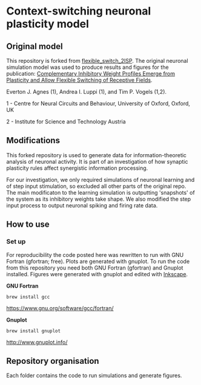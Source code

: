 # Context-switching neuronal plasticity model

## Original model

This repository is forked from [flexible_switch_2ISP](https://github.com/ejagnes/flexible_switch_2ISP). The original neuronal simulation model was used to produce results and figures for the publication:
[Complementary Inhibitory Weight Profiles Emerge from Plasticity and Allow Flexible Switching of Receptive Fields](https://www.jneurosci.org/content/40/50/9634).

Everton J. Agnes (1), Andrea I. Luppi (1), and Tim P. Vogels (1,2).

1 - Centre for Neural Circuits and Behaviour, University of Oxford, Oxford, UK

2 - Institute for Science and Technology Austria 

## Modifications

This forked repository is used to generate data for information-theoretic analysis of neuronal activity. It is part of an investigation of how synaptic plasticity rules affect synergistic information processing. 

For our investigation, we only required simulations of neuronal learning and of step input stimulation, so excluded all other parts of the original repo. The main modificaton to the learning simulation is outputting 'snapshots' of the system as its inhibitory weights take shape. We also modified the step input process to output neuronal spiking and firing rate data.

## How to use

### Set up

For reproducibility the code posted here was rewritten to run with GNU Fortran (gfortran; free). Plots are generated with gnuplot. To run the code from this repository you need both GNU Fortran (gfortran) and Gnuplot installed. Figures were generated with gnuplot and edited with [Inkscape](https://inkscape.org/).

**GNU Fortran**

```
brew install gcc
```

https://www.gnu.org/software/gcc/fortran/

**Gnuplot**

```
brew install gnuplot
```

http://www.gnuplot.info/

## Repository organisation

Each folder contains the code to run simulations and generate figures.


